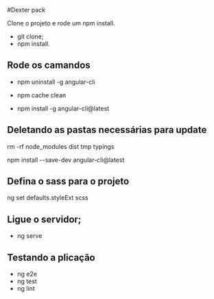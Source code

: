 #Dexter pack

Clone o projeto e rode um npm install.

- git clone;
- npm install.

## Rode os camandos

- npm uninstall -g angular-cli

- npm cache clean

- npm install -g angular-cli@latest

## Deletando as pastas necessárias para update

rm -rf node_modules dist tmp typings 

npm install --save-dev angular-cli@latest

## Defina o sass para o projeto

ng set defaults.styleExt scss

## Ligue o servidor;

- ng serve

## Testando a plicação

- ng e2e
- ng test
- ng lint
